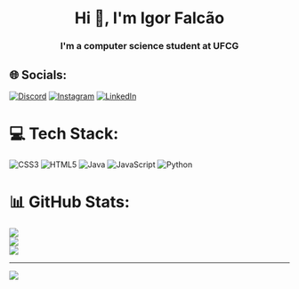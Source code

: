 <h1 align="center">Hi 👋, I'm Igor Falcão</h1>
<h3 align="center">
I'm a computer science student at UFCG</h3>


## 🌐 Socials:
[![Discord](https://img.shields.io/badge/Discord-%237289DA.svg?logo=discord&logoColor=white)](https://discord.gg/igoramf) [![Instagram](https://img.shields.io/badge/Instagram-%23E4405F.svg?logo=Instagram&logoColor=white)](https://instagram.com/igoramf) [![LinkedIn](https://img.shields.io/badge/LinkedIn-%230077B5.svg?logo=linkedin&logoColor=white)](https://linkedin.com/in/igor-falcao-731853195/) 

# 💻 Tech Stack:
![CSS3](https://img.shields.io/badge/css3-%231572B6.svg?style=for-the-badge&logo=css3&logoColor=white) ![HTML5](https://img.shields.io/badge/html5-%23E34F26.svg?style=for-the-badge&logo=html5&logoColor=white) ![Java](https://img.shields.io/badge/java-%23ED8B00.svg?style=for-the-badge&logo=java&logoColor=white) ![JavaScript](https://img.shields.io/badge/javascript-%23323330.svg?style=for-the-badge&logo=javascript&logoColor=%23F7DF1E) ![Python](https://img.shields.io/badge/python-3670A0?style=for-the-badge&logo=python&logoColor=ffdd54)
# 📊 GitHub Stats:
![](https://github-readme-stats.vercel.app/api?username=igoramf&theme=radical&hide_border=false&include_all_commits=false&count_private=false)<br/>
![](https://github-readme-streak-stats.herokuapp.com/?user=igoramf&theme=radical&hide_border=false)<br/>
![](https://github-readme-stats.vercel.app/api/top-langs/?username=igoramf&theme=radical&hide_border=false&include_all_commits=false&count_private=false&layout=compact)

---
[![](https://visitcount.itsvg.in/api?id=igoramf&icon=2&color=0)](https://visitcount.itsvg.in)
